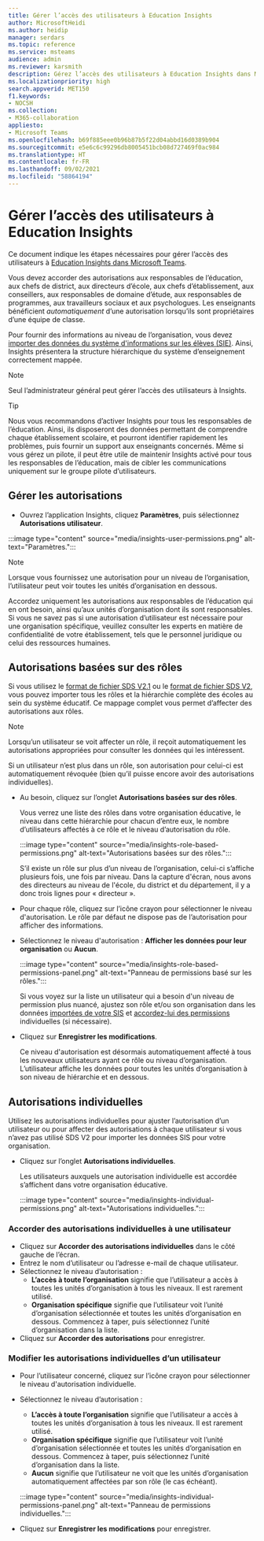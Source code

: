 ```yaml
---
title: Gérer l’accès des utilisateurs à Education Insights
author: MicrosoftHeidi
ms.author: heidip
manager: serdars
ms.topic: reference
ms.service: msteams
audience: admin
ms.reviewer: karsmith
description: Gérez l’accès des utilisateurs à Education Insights dans Microsoft Teams.
ms.localizationpriority: high
search.appverid: MET150
f1.keywords:
- NOCSH
ms.collection:
- M365-collaboration
appliesto:
- Microsoft Teams
ms.openlocfilehash: b69f885eee0b96b87b5f22d04abbd16d0389b904
ms.sourcegitcommit: e5e6c6c99296db8005451bcb08d727469f0ac984
ms.translationtype: HT
ms.contentlocale: fr-FR
ms.lasthandoff: 09/02/2021
ms.locfileid: "58864194"
---
```

# <a name="manage-user-access-to-education-insights"></a>Gérer l’accès des utilisateurs à Education Insights

Ce document indique les étapes nécessaires pour gérer l’accès des utilisateurs à [Education Insights dans Microsoft Teams](class-insights.md).

Vous devez accorder des autorisations aux responsables de l’éducation, aux chefs de district, aux directeurs d’école, aux chefs d’établissement, aux conseillers, aux responsables de domaine d’étude, aux responsables de programmes, aux travailleurs sociaux et aux psychologues. Les enseignants bénéficient *automatiquement* d’une autorisation lorsqu’ils sont propriétaires d’une équipe de classe.

Pour fournir des informations au niveau de l’organisation, vous devez [importer des données du système d'informations sur les élèves (SIE)](education-insights-sis-data-sync.md). Ainsi, Insights présentera la structure hiérarchique du système d’enseignement correctement mappée.

> [!NOTE]
> Seul l’administrateur général peut gérer l’accès des utilisateurs à Insights.

> [!TIP]
> Nous vous recommandons d’activer Insights pour tous les responsables de l’éducation. Ainsi, ils disposeront des données permettant de comprendre chaque établissement scolaire, et pourront identifier rapidement les problèmes, puis fournir un support aux enseignants concernés. Même si vous gérez un pilote, il peut être utile de maintenir Insights activé pour tous les responsables de l’éducation, mais de cibler les communications uniquement sur le groupe pilote d’utilisateurs.

## <a name="manange-permissions"></a>Gérer les autorisations

* Ouvrez l’application Insights, cliquez **Paramètres**, puis sélectionnez **Autorisations utilisateur**.

:::image type="content" source="media/insights-user-permissions.png" alt-text="Paramètres.":::

> [!NOTE]
> Lorsque vous fournissez une autorisation pour un niveau de l’organisation, l’utilisateur peut voir toutes les unités d’organisation en dessous.
> 
> Accordez uniquement les autorisations aux responsables de l’éducation qui en ont besoin, ainsi qu’aux unités d’organisation dont ils sont responsables. Si vous ne savez pas si une autorisation d’utilisateur est nécessaire pour une organisation spécifique, veuillez consulter les experts en matière de confidentialité de votre établissement, tels que le personnel juridique ou celui des ressources humaines.

## <a name="role-based-permissions"></a>Autorisations basées sur des rôles

Si vous utilisez le [format de fichier SDS V2.1](/schooldatasync/sds-v2.1-csv-file-format) ou le [format de fichier SDS V2](/schooldatasync/sds-v2-csv-file-format), vous pouvez importer tous les rôles et la hiérarchie complète des écoles au sein du système éducatif. Ce mappage complet vous permet d’affecter des autorisations aux rôles. 

> [!NOTE]
> Lorsqu’un utilisateur se voit affecter un rôle, il reçoit automatiquement les autorisations appropriées pour consulter les données qui les intéressent.
>
> Si un utilisateur n’est plus dans un rôle, son autorisation pour celui-ci est automatiquement révoquée (bien qu’il puisse encore avoir des autorisations individuelles).


* Au besoin, cliquez sur l’onglet **Autorisations basées sur des rôles**.

  Vous verrez une liste des rôles dans votre organisation éducative, le niveau dans cette hiérarchie pour chacun d’entre eux, le nombre d’utilisateurs affectés à ce rôle et le niveau d’autorisation du rôle. 
  
  :::image type="content" source="media/insights-role-based-permissions.png" alt-text="Autorisations basées sur des rôles.":::
  
  S’il existe un rôle sur plus d’un niveau de l’organisation, celui-ci s’affiche plusieurs fois, une fois par niveau. Dans la capture d'écran, nous avons des directeurs au niveau de l'école, du district et du département, il y a donc trois lignes pour « directeur ».
  
* Pour chaque rôle, cliquez sur l’icône crayon pour sélectionner le niveau d'autorisation. Le rôle par défaut ne dispose pas de l’autorisation pour afficher des informations.
* Sélectionnez le niveau d'autorisation : **Afficher les données pour leur organisation** ou **Aucun**.

  :::image type="content" source="media/insights-role-based-permissions-panel.png" alt-text="Panneau de permissions basé sur les rôles.":::
  
  Si vous voyez sur la liste un utilisateur qui a besoin d'un niveau de permission plus nuancé, ajustez son rôle et/ou son organisation dans les données [importées de votre SIS](education-insights-sis-data-sync.md) et [accordez-lui des permissions](#grant-individual-permission-to-a-user) individuelles (si nécessaire).

* Cliquez sur **Enregistrer les modifications**.

  Ce niveau d'autorisation est désormais automatiquement affecté à tous les nouveaux utilisateurs ayant ce rôle ou niveau d’organisation. L’utilisateur affiche les données pour toutes les unités d’organisation à son niveau de hiérarchie et en dessous.  


## <a name="individual-permissions"></a>Autorisations individuelles

Utilisez les autorisations individuelles pour ajuster l’autorisation d’un utilisateur ou pour affecter des autorisations à chaque utilisateur si vous n’avez pas utilisé SDS V2 pour importer les données SIS pour votre organisation.

* Cliquez sur l’onglet **Autorisations individuelles**.
  
  Les utilisateurs auxquels une autorisation individuelle est accordée s’affichent dans votre organisation éducative. 
  
  :::image type="content" source="media/insights-individual-permissions.png" alt-text="Autorisations individuelles.":::
  
### <a name="grant-individual-permission-to-a-user"></a>Accorder des autorisations individuelles à une utilisateur
* Cliquez sur **Accorder des autorisations individuelles** dans le côté gauche de l’écran.
* Entrez le nom d’utilisateur ou l’adresse e-mail de chaque utilisateur.
* Sélectionnez le niveau d’autorisation :
  * **L’accès à toute l’organisation** signifie que l’utilisateur a accès à toutes les unités d’organisation à tous les niveaux. Il est rarement utilisé.
  * **Organisation spécifique** signifie que l’utilisateur voit l’unité d’organisation sélectionnée et toutes les unités d’organisation en dessous. Commencez à taper, puis sélectionnez l’unité d’organisation dans la liste.
* Cliquez sur **Accorder des autorisations** pour enregistrer.

### <a name="change-the-individual-permission-of-a-user"></a>Modifier les autorisations individuelles d’un utilisateur
* Pour l’utilisateur concerné, cliquez sur l’icône crayon pour sélectionner le niveau d'autorisation individuelle.
* Sélectionnez le niveau d’autorisation :
  * **L’accès à toute l’organisation** signifie que l’utilisateur a accès à toutes les unités d’organisation à tous les niveaux. Il est rarement utilisé.
  * **Organisation spécifique** signifie que l’utilisateur voit l’unité d’organisation sélectionnée et toutes les unités d’organisation en dessous. Commencez à taper, puis sélectionnez l’unité d’organisation dans la liste.
  * **Aucun** signifie que l’utilisateur ne voit que les unités d’organisation automatiquement affectées par son rôle (le cas échéant).
  
  :::image type="content" source="media/insights-individual-permissions-panel.png" alt-text="Panneau de permissions individuelles.":::

* Cliquez sur **Enregistrer les modifications** pour enregistrer.
